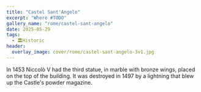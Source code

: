 ```yaml
---
title: "Castel Sant'Angelo"
excerpt: "Where #TODO"
gallery_name: "rome/castel-sant-angelo"
date: 2025-05-29
tags:
  - 🏛️Historic
header:
  overlay_image: cover/rome/castel-sant-angelo-3v1.jpg
---
```


In 1453 Niccolò V had the third statue, in marble with bronze wings, placed on the top of the building. It was destroyed in 1497 by a lightning that blew up the Castle's powder magazine.